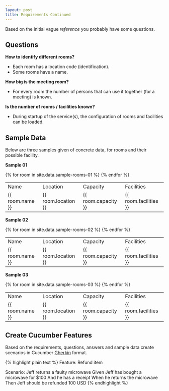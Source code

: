 ```yaml
---
layout: post
title: Requirements Continued
---
```

Based on the initial vague _reference_ you probably have some questions. 


## Questions

__How to identify different rooms?__

- Each room has a location code (identification).
- Some rooms have a name.

__How big is the meeting room?__ 

- For every room the number of persons that can use it together (for a meeting) is known.

__Is the number of rooms / facilities known?__

- During startup of the service(s), the configuration of rooms and facilities can be loaded. 


## Sample Data

Below are three samples given of concrete data, for rooms and their possible facility.


__Sample 01__

<table>
  <tr>
    <td>Name</td><td>Location</td><td>Capacity</td><td>Facilities</td>
  </tr>
{% for room in site.data.sample-rooms-01 %}
  <tr>
    <td>{{ room.name }}</td><td>{{ room.location }}</td><td>{{ room.capacity }}</td><td>{{ room.facilities }}</td>
  </tr>
{% endfor %}
</table>

__Sample 02__

<table>
  <tr>
    <td>Name</td><td>Location</td><td>Capacity</td><td>Facilities</td>
  </tr>
{% for room in site.data.sample-rooms-02 %}
  <tr>
    <td>{{ room.name }}</td><td>{{ room.location }}</td><td>{{ room.capacity }}</td><td>{{ room.facilities }}</td>
  </tr>
{% endfor %}
</table>

__Sample 03__

<table>
  <tr>
    <td>Name</td><td>Location</td><td>Capacity</td><td>Facilities</td>
  </tr>
{% for room in site.data.sample-rooms-03 %}
  <tr>
    <td>{{ room.name }}</td><td>{{ room.location }}</td><td>{{ room.capacity }}</td><td>{{ room.facilities }}</td>
  </tr>
{% endfor %}
</table>


## Create Cucumber Features

Based on the requirements, questions, answers and sample data create scenarios in Cucumber [Gherkin](https://cucumber.io/docs/reference) format. 

{% highlight plain text %}
Feature: Refund item

Scenario: Jeff returns a faulty microwave
    Given Jeff has bought a microwave for $100
    And he has a receipt
    When he returns the microwave
    Then Jeff should be refunded 100 USD
{% endhighlight %}

